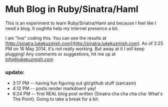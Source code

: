 # Muh Blog in Ruby/Sinatra/Haml
This is an experiment to learn Ruby/Sinatra/Haml and because I feel like I need a blog.  It oughtta help my internet presence a bit.

I am "live" coding this.  You can see the results at [http://sinatra.lukekuzmish.com](http://sinatra.lukekuzmish.com).
As of 2:25 PM on 16 May 2014, it's not really working.  But away at it I will
keep plugging!  Any comments or suggestions, hit me up at info@lukekuzmish.com

### update:
- 3:17 PM -- having fun figuring out git/github stuff (sarcasm)
- 4:12 PM -- posts render markdown! yay!
- 6:24 PM -- first REAL blog post written (Sinatra cha cha cha cha: What's The Point).  Going to take a break for a bit.
